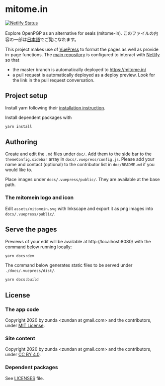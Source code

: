# mitome.in
[![Netlify Status](https://api.netlify.com/api/v1/badges/5b8126d8-1773-4ab4-8a4b-76c0f5839aa3/deploy-status)](https://app.netlify.com/sites/mitomein/deploys)

Explore OpenPGP as an alternative for seals (mitome-in). このファイルの内容の一部は[日本語](README.ja.md)でご覧になれます。

This project makes use of [VuePress](https://vuepress.vuejs.org/) to format the pages as well as provide in-page functions. The [main repository](https://github.com/zunda/mitome.in) is configured to interact with [Netlify](https://www.netlify.com/) so that

- the master branch is automatically deployed to https://mitome.in/
- a pull request is automatically deployed as a deploy preview. Look for the link in the pull request conversation.

## Project setup
Install yarn following their [installation instruction](https://classic.yarnpkg.com/en/docs/install/).

Install dependent packages with

```sh
yarn install
```

## Authoring
Create and edit the `.md` files under `doc/`. Add them to the side bar to the `themeConfig.sidebar` array in `docs/.vuepress/config.js`. Please add your name and contact (optional) to the contributor list in `doc/README.md` if you would like to.

Place images under `docs/.vuepress/public/`. They are available at the base path.

### The mitomein logo and icon
Edit `assets/mitomein.svg` with Inkscape and export it as png images into `docs/.vuepress/public/`.

## Serve the pages
Previews of your edit will be available at http://localhost:8080/ with the command below running locally:

```sh
yarn docs:dev
```

The command below generates static files to be served under `./docs/.vuepress/dist/`.

```sh
yarn docs:build
```

## License
### The app code
Copyright 2020 by zunda &lt;zundan at gmail.com&gt; and the contributors, under [MIT License](LICENSE).

### Site content
Copyright 2020 by zunda &lt;zundan at gmail.com&gt; and the contributors, under [CC BY 4.0](https://creativecommons.org/licenses/by/4.0/).

### Dependent packages
See [LICENSES](LICENSES) file.


